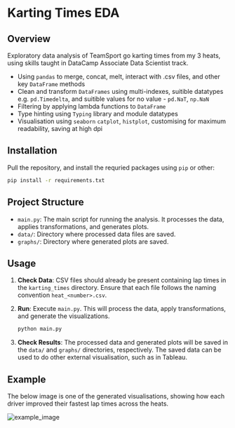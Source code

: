 # Karting Times EDA

## Overview

Exploratory data analysis of TeamSport go karting times from my 3 heats, using skills taught in DataCamp Associate Data Scientist track.
- Using `pandas` to merge, concat, melt, interact with .csv files, and other key `DataFrame` methods
- Clean and transform `DataFrames` using multi-indexes, suitible datatypes e.g. `pd.Timedelta`, and suitible values for no value - `pd.NaT`, `np.NaN`
- Filtering by applying lambda functions to `DataFrame`
- Type hinting using `Typing` library and module datatypes
- Visualisation using `seaborn` `catplot`, `histplot`, customising for maximum readability, saving at high dpi

## Installation

Pull the repository, and install the requried packages using `pip` or other:

```sh
pip install -r requirements.txt
```

## Project Structure

- `main.py`: The main script for running the analysis. It processes the data, applies transformations, and generates plots.
- `data/`: Directory where processed data files are saved.
- `graphs/`: Directory where generated plots are saved.

## Usage

1. **Check Data**: CSV files should already be present containing lap times in the `karting_times` directory. Ensure that each file follows the naming convention `heat_<number>.csv`.

2. **Run**: Execute `main.py`. This will process the data, apply transformations, and generate the visualizations.

    ```sh
    python main.py
    ```

3. **Check Results**: The processed data and generated plots will be saved in the `data/` and `graphs/` directories, respectively. The saved data can be used to do other external visualisation, such as in Tableau.

## Example

The below image is one of the generated visualisations, showing how each driver improved their fastest lap times across the heats.

![example_image](https://github.com/willhampshire/karting/graphs/fastest_catplot.png)


